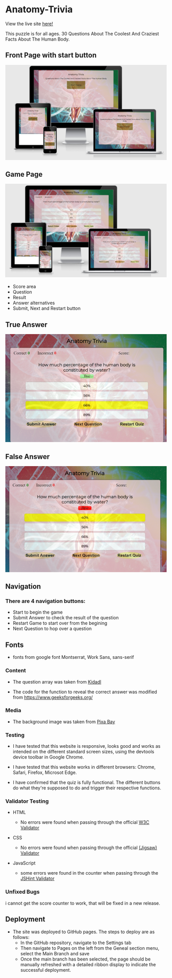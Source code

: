 # Anatomy-Trivia

 View the live site [here!](https://perfecttennails.github.io/Anatomy-Trivia/index.html)

This puzzle is for all ages.
 30 Questions About The Coolest And Craziest Facts About The Human Body.
## Front Page with start button
 ![Media](assets/images/Am-I-Responsive-front-page.png)

 ## Game Page
  ![Media](assets/images/Am-I-Responsive-game-area.png)
  - Score area
  - Question 
  - Result
  - Answer alternatives
  - Submit, Next and Restart button

  ## True Answer
  ![Media](assets/images/Quiz-Page-true-answer.png)

  ## False Answer
  ![Media](assets/images/Quiz-Page-false-answer.png)


 ## Navigation


 ### There are 4 navigation buttons:
- Start to begin the game 
- Submit Answer to check the result of the question
- Restart Game to start over from the begining
- Next Question to hop over a question


## Fonts 
- fonts from google font
Montserrat, Work Sans, sans-serif
 

### Content
- The question array was taken from [Kidadl](https://kidadl.com/articles/anatomy-trivia-questions-about-the-gross-coolest-and-craziest-facts-about-the-human-body)

- The code for the function to reveal the correct answer was modified from https://www.geeksforgeeks.org/

### Media
- The background image was taken from [Pixa Bay](https://pixabay.com/)

### Testing

- I have tested that this website is responsive, looks good and works as intended on the different standard screen sizes, using the devtools device toolbar in Google Chrome.

- I have tested that this website works in different browsers: Chrome, Safari, Firefox, Microsot Edge.

- I have confirmed that the quiz is fully functional. The different buttons do what they're supposed to do and trigger their respective functions.

### Validator Testing
- HTML
    - No errors were found when passing through the official [W3C Validator](https://validator.w3.org/nu/)

- CSS
    - No errors were found when passing through the official [(Jigsaw) Validator](https://jigsaw.w3.org/css-validator/)

- JavaScript
    - some errors were found in the counter when passing through the [JSHint Validator](https://jshint.com/)

### Unfixed Bugs
i cannot get the score counter to work, that will be fixed in a new release.

## Deployment

- The site was deployed to GitHub pages. The steps to deploy are as follows:
    - In the GitHub repository, navigate to the Settings tab
    - Then navigate to Pages on the left from the Geneal section menu, select the Main Branch and save
    - Once the main branch has been selected, the page should be manually refreshed with a detailed ribbon display to indicate the successful deployment.